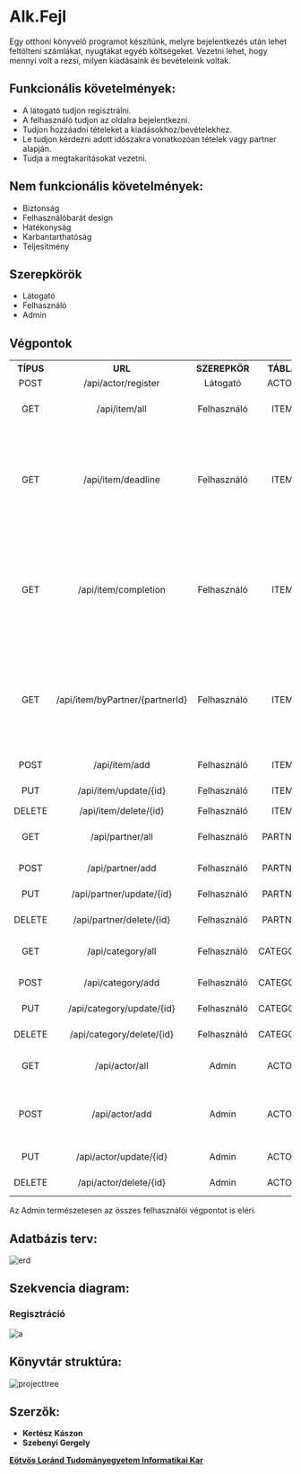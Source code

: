 [Eötvös Loránd Tudományegyetem Informatikai Kar]: http://inf.elte.hu

# Alk.Fejl

Egy otthoni könyvelő programot készítünk, melyre bejelentkezés után lehet feltölteni számlákat, nyugtákat egyéb költségeket. Vezetni lehet, hogy mennyi volt a rezsi, milyen kiadásaink és bevételeink voltak.

## Funkcionális követelmények:

+ A látogató tudjon regisztrálni.
+ A felhasználó tudjon az oldalra bejelentkezni.
+ Tudjon hozzáadni tételeket a kiadásokhoz/bevételekhez.
+ Le tudjon kérdezni adott időszakra vonatkozóan tételek vagy partner alapján.
+ Tudja a megtakarításokat vezetni.

## Nem funkcionális követelmények:

+ Biztonság
+ Felhasználóbarát design
+ Hatékonyság
+ Karbantarthatóság
+ Teljesítmény

## Szerepkörök

+ Látogató
+ Felhasználó
+ Admin

## Végpontok

<table align="center" width="100%">
    <tr align="center" width="100%">
        <th width="20%">TÍPUS</th>
        <th width="20%">URL</th>
        <th width="20%">SZEREPKÖR</th>
        <th width="20%">TÁBLA</th>
        <th width="20%">LEÍRÁS</th>
    </tr>
    <tr align="center" width="100%">
        <td align="center" width="20%">POST</td>
        <td align="center" width="20%">/api/actor/register</td>
        <td align="center" width="20%">Látogató</td>
        <td align="center" width="20%">ACTOR</td>
        <td align="left" width="20%">regisztráció</td>
    </tr>
    <tr align="center" width="100%">
        <td align="center" width="20%">GET</td>
        <td align="center" width="20%">/api/item/all</td>
        <td align="center" width="20%">Felhasználó</td>
        <td align="center" width="20%">ITEM</td>
        <td align="left" width="20%">lekéri az összes tételét</td>
    </tr>
    <tr align="center" width="100%">
        <td align="center" width="20%">GET</td>
        <td align="center" width="20%">/api/item/deadline</td>
        <td align="center" width="20%">Felhasználó</td>
        <td align="center" width="20%">ITEM</td>
        <td align="left" width="20%">kettő fizetési határidő dátum paraméterrel lekéri az összes tételét az adott időszakban</td>
    </tr>
    <tr align="center" width="100%">
        <td align="center" width="20%">GET</td>
        <td align="center" width="20%">/api/item/completion</td>
        <td align="center" width="20%">Felhasználó</td>
        <td align="center" width="20%">ITEM</td>
        <td align="left" width="20%">kettő teljesítési határidő dátum paraméterrel lekéri az összes tételét az adott időszakban</td>
    </tr>
    <tr align="center" width="100%">
        <td align="center" width="20%">GET</td>
        <td align="center" width="20%">/api/item/byPartner/{partnerId}</td>
        <td align="center" width="20%">Felhasználó</td>
        <td align="center" width="20%">ITEM</td>
        <td align="left" width="20%">egy partner azonosítója paraméterrel lekéri az összes tételét amik ahhoz a partnerhez tartozak</td>
    </tr>
    <tr align="center" width="100%">
        <td align="center" width="20%">POST</td>
        <td align="center" width="20%">/api/item/add</td>
        <td align="center" width="20%">Felhasználó</td>
        <td align="center" width="20%">ITEM</td>
        <td align="left" width="20%">tételt hozzáad</td>
    </tr>
    <tr align="center" width="100%">
        <td align="center" width="20%">PUT</td>
        <td align="center" width="20%">/api/item/update/{id}</td>
        <td align="center" width="20%">Felhasználó</td>
        <td align="center" width="20%">ITEM</td>
        <td align="left" width="20%">tételt módosít</td>
    </tr>    
    <tr align="center" width="100%">
        <td align="center" width="20%">DELETE</td>
        <td align="center" width="20%">/api/item/delete/{id}</td>
        <td align="center" width="20%">Felhasználó</td>
        <td align="center" width="20%">ITEM</td>
        <td align="left" width="20%">tételt töröl</td>
    </tr>
    <tr align="center" width="100%">
        <td align="center" width="20%">GET</td>
        <td align="center" width="20%">/api/partner/all</td>
        <td align="center" width="20%">Felhasználó</td>
        <td align="center" width="20%">PARTNER</td>
        <td align="left" width="20%">lekéri az összes partnerét</td>
    </tr>
    <tr align="center" width="100%">
        <td align="center" width="20%">POST</td>
        <td align="center" width="20%">/api/partner/add</td>
        <td align="center" width="20%">Felhasználó</td>
        <td align="center" width="20%">PARTNER</td>
        <td align="left" width="20%">partnert hozzáad</td>
    </tr>
    <tr align="center" width="100%">
        <td align="center" width="20%">PUT</td>
        <td align="center" width="20%">/api/partner/update/{id}</td>
        <td align="center" width="20%">Felhasználó</td>
        <td align="center" width="20%">PARTNER</td>
        <td align="left" width="20%">partnert módosít</td>
    </tr>    
    <tr align="center" width="100%">
        <td align="center" width="20%">DELETE</td>
        <td align="center" width="20%">/api/partner/delete/{id}</td>
        <td align="center" width="20%">Felhasználó</td>
        <td align="center" width="20%">PARTNER</td>
        <td align="left" width="20%">partnert töröl</td>
    </tr>
    <tr align="center" width="100%">
        <td align="center" width="20%">GET</td>
        <td align="center" width="20%">/api/category/all</td>
        <td align="center" width="20%">Felhasználó</td>
        <td align="center" width="20%">CATEGORY</td>
        <td align="left" width="20%">lekéri az összes kategóriát</td>
    </tr>
    <tr align="center" width="100%">
        <td align="center" width="20%">POST</td>
        <td align="center" width="20%">/api/category/add</td>
        <td align="center" width="20%">Felhasználó</td>
        <td align="center" width="20%">CATEGORY</td>
        <td align="left" width="20%">kategóriát hozzáad</td>
    </tr>
    <tr align="center" width="100%">
        <td align="center" width="20%">PUT</td>
        <td align="center" width="20%">/api/category/update/{id}</td>
        <td align="center" width="20%">Felhasználó</td>
        <td align="center" width="20%">CATEGORY</td>
        <td align="left" width="20%">kategóriát módosít</td>
    </tr>    
    <tr align="center" width="100%">
        <td align="center" width="20%">DELETE</td>
        <td align="center" width="20%">/api/category/delete/{id}</td>
        <td align="center" width="20%">Felhasználó</td>
        <td align="center" width="20%">CATEGORY</td>
        <td align="left" width="20%">kategóriát töröl</td>
    </tr>
        <tr align="center" width="100%">
        <td align="center" width="20%">GET</td>
        <td align="center" width="20%">/api/actor/all</td>
        <td align="center" width="20%">Admin</td>
        <td align="center" width="20%">ACTOR</td>
        <td align="left" width="20%">lekéri az összes felhasználót</td>
    </tr>
    <tr align="center" width="100%">
        <td align="center" width="20%">POST</td>
        <td align="center" width="20%">/api/actor/add</td>
        <td align="center" width="20%">Admin</td>
        <td align="center" width="20%">ACTOR</td>
        <td align="left" width="20%">felhasználót hozzáad, nem regisztráción keresztül</td>
    </tr>
    <tr align="center" width="100%">
        <td align="center" width="20%">PUT</td>
        <td align="center" width="20%">/api/actor/update/{id}</td>
        <td align="center" width="20%">Admin</td>
        <td align="center" width="20%">ACTOR</td>
        <td align="left" width="20%">felhasználót módosít</td>
    </tr>    
    <tr align="center" width="100%">
        <td align="center" width="20%">DELETE</td>
        <td align="center" width="20%">/api/actor/delete/{id}</td>
        <td align="center" width="20%">Admin</td>
        <td align="center" width="20%">ACTOR</td>
        <td align="left" width="20%">felhasználót töröl</td>
    </tr>
</table>

Az Admin természetesen az összes felhasználói végpontot is eléri.

## Adatbázis terv:
![erd](https://user-images.githubusercontent.com/17639500/47970635-80731580-e088-11e8-9735-4f35f8f5718c.PNG)

## Szekvencia diagram:
### Regisztráció
![a](https://user-images.githubusercontent.com/36520783/47970949-3d1aa600-e08c-11e8-8773-7870571261f0.PNG)

## Könyvtár struktúra:
![projecttree](https://user-images.githubusercontent.com/36520783/47971152-ebbfe600-e08e-11e8-883d-4060ffbe83c4.PNG)
<!---
<table align="center" width="100%">
    <th colspan="3" width="100%">ACTOR</th>
    <tr align="center" width="100%">
        <th width="33%">ATTRIBÚTUM</th>
        <th width="33%">TÍPUS</th>
        <th width="33%">LEÍRÁS</th>
    </tr>
    <tr align="center" width="100%">
        <td align="center" width="33%">ID</td>
        <td align="center" width="33%">BIGINT</td>
        <td align="justify" width="33%">felhasználó azonosítója (PK)</td>
    <tr align="center" width="100%">
        <td align="center" width="33%">FIRST_NAME</td>
        <td align="center" width="33%">VARCHAR2(30)</td>
        <td align="justify" width="33%">felhasználó keresztneve</td>
    </tr>
    <tr align="center" width="100%">
        <td align="center" width="33%">LAST_NAME</td>
        <td align="center" width="33%">VARCHAR2(30)</td>
        <td align="justify" width="33%">felhasználó vezetékneve</td>
    </tr>
    <tr align="center" width="100%">
        <td align="center" width="33%">PASSWORD</td>
        <td align="center" width="33%">VARCHAR2(60)</td>
        <td align="justify" width="33%">hashelt jelszó</td>
    </tr>
    <tr align="center" width="100%">
        <td align="center" width="33%">EMAIL</td>
        <td align="center" width="33%">VARCHAR2(50)</td>
        <td align="justify" width="33%">email cím</td>
    </tr>
    <tr align="center" width="100%">
        <td align="center" width="33%">BALANCE</td>
        <td align="center" width="33%">BIGINT</td>
        <td align="justify" width="33%">felhasználó egyenlege</td>
    </tr>
</table>

<table align="center" width="100%">
    <th colspan="3" width="100%">PARTNER</th>
    <tr align="center" width="100%">
        <th width="33%">ATTRIBÚTUM</th>
        <th width="33%">TÍPUS</th>
        <th width="33%">LEÍRÁS</th>
    </tr>
    <tr align="center" width="100%">
        <td align="center" width="33%">ID</td>
        <td align="center" width="33%">BIGINT</td>
        <td align="justify" width="33%">partner azonosítója (PK)</td>
    <tr align="center" width="100%">
        <td align="center" width="33%">NAME</td>
        <td align="center" width="33%">VARCHAR2(60)</td>
        <td align="justify" width="33%">partner/cég neve</td>
    </tr>
    <tr align="center" width="100%">
        <td align="center" width="33%">CITY</td>
        <td align="center" width="33%">VARCHAR2(60)</td>
        <td align="justify" width="33%">partner/cég városa</td>
    </tr>
    <tr align="center" width="100%">
        <td align="center" width="33%">ADDRESS</td>
        <td align="center" width="33%">VARCHAR2(60)</td>
        <td align="justify" width="33%">partner/cég címe</td>
    </tr>
    <tr align="center" width="100%">
        <td align="center" width="33%">TAX_NUM</td>
        <td align="center" width="33%">VARCHAR2(11)</td>
        <td align="justify" width="33%">adószám</td>
    </tr>
</table>

<table align="center" width="100%">
    <th colspan="3" width="100%">ITEM</th>
    <tr align="center" width="100%">
        <th width="33%">ATTRIBÚTUM</th>
        <th width="33%">TÍPUS</th>
        <th width="33%">LEÍRÁS</th>
    </tr>
    <tr align="center" width="100%">
        <td align="center" width="33%">ID</td>
        <td align="center" width="33%">BIGINT</td>
        <td align="justify" width="33%">tétel azonosítója (PK)</td>
    </tr>
    <tr align="center" width="100%">
        <td align="center" width="33%">ACTOR_ID</td>
        <td align="center" width="33%">BIGINT</td>
        <td align="justify" width="33%">tulajdonos azonosítója (FK)</td>
    </tr>
    <tr align="center" width="100%">
        <td align="center" width="33%">CATEGORY</td>
        <td align="center" width="33%">VARCHAR2(30)</td>
        <td align="justify" width="33%">a tétel kategóriája (FK)</td>
    </tr>
    <tr align="center" width="100%">
        <td align="center" width="33%">NAME</td>
        <td align="center" width="33%">VARCHAR2(50)</td>
        <td align="justify" width="33%">a tétel neve</td>
    </tr>
    <tr align="center" width="100%">
        <td align="center" width="33%">PARTNER_ID</td>
        <td align="center" width="33%">BIGINT</td>
        <td align="justify" width="33%">a partner azonosítója</td>
    </tr>
    <tr align="center" width="100%">
        <td align="center" width="33%">AMOUNT</td>
        <td align="center" width="33%">BIGINT</td>
        <td align="justify" width="33%">a tétel összege</td>
    </tr>
    <tr align="center" width="100%">
        <td align="center" width="33%">DATE_OF_DEADLINE</td>
        <td align="center" width="33%">DATE</td>
        <td align="justify" width="33%">a tétel fizetési határideje</td>
    </tr>
    <tr align="center" width="100%">
        <td align="center" width="33%">DATE_OF_COMPLETION</td>
        <td align="center" width="33%">DATE</td>
        <td align="justify" width="33%">a tétel teljesítésének ideje</td>
    </tr>
    <tr align="center" width="100%">
        <td align="center" width="33%">DESCRIPTION</td>
        <td align="center" width="33%">VARCHAR2(50)</td>
        <td align="justify" width="33%">a tételhez tartozó megjegyzés</td>
    </tr>
</table>

<table align="center" width="100%">
    <th colspan="3" width="100%">CATEGORY</th>
    <tr align="center" width="100%">
        <th width="33%">ATTRIBÚTUM</th>
        <th width="33%">TÍPUS</th>
        <th width="33%">LEÍRÁS</th>
    </tr>
    <tr align="center" width="100%">
        <td align="center" width="33%">ID</td>
        <td align="center" width="33%">BIGINT</td>
        <td align="justify" width="33%">a kategória azonosítója (PK)</td>
    </tr>
    <tr align="center" width="100%">
        <td align="center" width="33%">CATEGORY</td>
        <td align="center" width="33%">VARCHAR2(30)</td>
        <td align="justify" width="33%">kategória megnevezése</td>
    </tr>
</table>
--->
## Szerzők:

+ **Kertész Kászon**
+ **Szebenyi Gergely**

**[Eötvös Loránd Tudományegyetem Informatikai Kar]**
